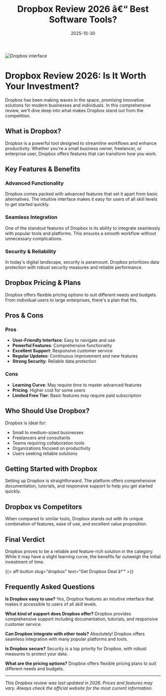 ﻿---
title: "Dropbox Review 2026 â€“ Best Software Tools?"
date: 2025-10-30
draft: false
rating: 4.8
category: "Software Tools"
tags: ["software-tools", "review", "2026"]
description: "Comprehensive Dropbox review 2026. Discover if this  tool is the best choice for your needs."
keywords: "dropbox, Dropbox, review, software tools, 2026, best software tools"
image: "https://images.unsplash.com/photo-1555949963-aa79dcee981c?w=800&h=400&fit=crop&crop=center"
---

![Dropbox interface](https://images.unsplash.com/photo-1555949963-aa79dcee981c?w=800&h=400&fit=crop&crop=center)

# Dropbox Review 2026: Is It Worth Your Investment?

Dropbox has been making waves in the  space, promising innovative solutions for modern businesses and individuals. In this comprehensive review, we'll dive deep into what makes Dropbox stand out from the competition.

## What is Dropbox?

Dropbox is a powerful  tool designed to streamline workflows and enhance productivity. Whether you're a small business owner, freelancer, or enterprise user, Dropbox offers features that can transform how you work.

## Key Features & Benefits

### Advanced Functionality
Dropbox comes packed with advanced features that set it apart from basic alternatives. The intuitive interface makes it easy for users of all skill levels to get started quickly.

### Seamless Integration
One of the standout features of Dropbox is its ability to integrate seamlessly with popular tools and platforms. This ensures a smooth workflow without unnecessary complications.

### Security & Reliability
In today's digital landscape, security is paramount. Dropbox prioritizes data protection with robust security measures and reliable performance.

## Dropbox Pricing & Plans

Dropbox offers flexible pricing options to suit different needs and budgets. From individual users to large enterprises, there's a plan that fits.

## Pros & Cons

### Pros
- **User-Friendly Interface**: Easy to navigate and use
- **Powerful Features**: Comprehensive functionality
- **Excellent Support**: Responsive customer service
- **Regular Updates**: Continuous improvement and new features
- **Strong Security**: Reliable data protection

### Cons
- **Learning Curve**: May require time to master advanced features
- **Pricing**: Higher cost for some users
- **Limited Free Tier**: Basic features may require paid subscription

## Who Should Use Dropbox?

Dropbox is ideal for:
- Small to medium-sized businesses
- Freelancers and consultants
- Teams requiring collaboration tools
- Organizations focused on productivity
- Users seeking reliable  solutions

## Getting Started with Dropbox

Setting up Dropbox is straightforward. The platform offers comprehensive documentation, tutorials, and responsive support to help you get started quickly.

## Dropbox vs Competitors

When compared to similar tools, Dropbox stands out with its unique combination of features, ease of use, and excellent value proposition.

## Final Verdict

Dropbox proves to be a reliable and feature-rich solution in the  category. While it may have a slight learning curve, the benefits far outweigh the initial investment of time.

{{< aff-button slug="dropbox" text="Get Dropbox Deal â†’" >}}

## Frequently Asked Questions

**Is Dropbox easy to use?**
Yes, Dropbox features an intuitive interface that makes it accessible to users of all skill levels.

**What kind of support does Dropbox offer?**
Dropbox provides comprehensive support including documentation, tutorials, and responsive customer service.

**Can Dropbox integrate with other tools?**
Absolutely! Dropbox offers seamless integration with many popular platforms and tools.

**Is Dropbox secure?**
Security is a top priority for Dropbox, with robust measures to protect your data.

**What are the pricing options?**
Dropbox offers flexible pricing plans to suit different needs and budgets.

---

*This Dropbox review was last updated in 2026. Prices and features may vary. Always check the official website for the most current information.*
